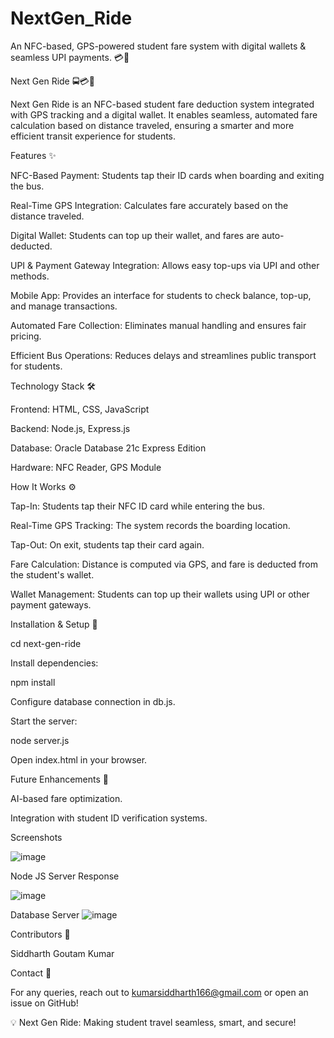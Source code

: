 # NextGen_Ride
 An NFC-based, GPS-powered student fare system with digital wallets &amp; seamless UPI payments. 💳📍

Next Gen Ride 🚍💳📍

Next Gen Ride is an NFC-based student fare deduction system integrated with GPS tracking and a digital wallet. It enables seamless, automated fare calculation based on distance traveled, ensuring a smarter and more efficient transit experience for students.

Features ✨

NFC-Based Payment: Students tap their ID cards when boarding and exiting the bus.

Real-Time GPS Integration: Calculates fare accurately based on the distance traveled.

Digital Wallet: Students can top up their wallet, and fares are auto-deducted.

UPI & Payment Gateway Integration: Allows easy top-ups via UPI and other methods.

Mobile App: Provides an interface for students to check balance, top-up, and manage transactions.

Automated Fare Collection: Eliminates manual handling and ensures fair pricing.

Efficient Bus Operations: Reduces delays and streamlines public transport for students.

Technology Stack 🛠️

Frontend: HTML, CSS, JavaScript

Backend: Node.js, Express.js

Database: Oracle Database 21c Express Edition

Hardware: NFC Reader, GPS Module

How It Works ⚙️

Tap-In: Students tap their NFC ID card while entering the bus.

Real-Time GPS Tracking: The system records the boarding location.

Tap-Out: On exit, students tap their card again.

Fare Calculation: Distance is computed via GPS, and fare is deducted from the student's wallet.

Wallet Management: Students can top up their wallets using UPI or other payment gateways.

Installation & Setup 🚀

cd next-gen-ride

Install dependencies:

npm install

Configure database connection in db.js.

Start the server:

node server.js

Open index.html in your browser.

Future Enhancements 🔮

AI-based fare optimization.

Integration with student ID verification systems.

Screenshots

![image](https://github.com/user-attachments/assets/a90a8e8e-142d-4089-b240-40c2b562327b)

Node JS Server Response

![image](https://github.com/user-attachments/assets/ebec159a-d2c9-4c15-a085-ed7a3e32773b)

Database Server
![image](https://github.com/user-attachments/assets/96fe219e-61b2-4265-ba2d-532a183ea071)

Contributors 🤝

Siddharth Goutam Kumar


Contact 📧

For any queries, reach out to kumarsiddharth166@gmail.com or open an issue on GitHub!

💡 Next Gen Ride: Making student travel seamless, smart, and secure!



